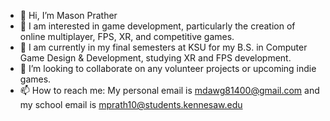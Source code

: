- 👋 Hi, I’m Mason Prather
- 👀 I am interested in game development, particularly the creation of online multiplayer, FPS, XR, and competitive games.
- 🌱 I am currently in my final semesters at KSU for my B.S. in Computer Game Design & Development, studying XR and FPS development.
- 💞️ I’m looking to collaborate on any volunteer projects or upcoming indie games.
- 📫 How to reach me: My personal email is mdawg81400@gmail.com and my school email is mprath10@students.kennesaw.edu
<!---
mdawg1sc00l/mdawg1sc00l is a ✨ special ✨ repository because its `README.md` (this file) appears on your GitHub profile.
You can click the Preview link to take a look at your changes.
--->
